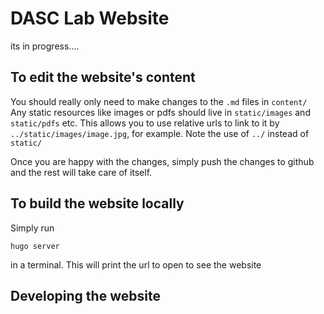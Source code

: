 # DASC Lab Website

its in progress....



## To edit the website's content

You should really only need to make changes to the `.md` files in `content/` 
Any static resources like images or pdfs should live in `static/images` and `static/pdfs` etc. This allows you to use relative urls to link to it by `../static/images/image.jpg`, for example. Note the use of `../` instead of `static/` 

Once you are happy with the changes, simply push the changes to github and the rest will take care of itself.

## To build the website locally

Simply run 
```
hugo server
```
in a terminal. This will print the url to open to see the website


## Developing the website


